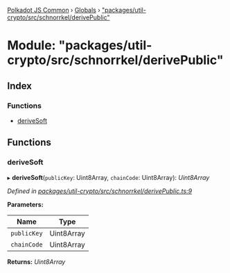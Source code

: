 [Polkadot JS Common](../README.md) › [Globals](../globals.md) › ["packages/util-crypto/src/schnorrkel/derivePublic"](_packages_util_crypto_src_schnorrkel_derivepublic_.md)

# Module: "packages/util-crypto/src/schnorrkel/derivePublic"

## Index

### Functions

* [deriveSoft](_packages_util_crypto_src_schnorrkel_derivepublic_.md#derivesoft)

## Functions

###  deriveSoft

▸ **deriveSoft**(`publicKey`: Uint8Array, `chainCode`: Uint8Array): *Uint8Array*

*Defined in [packages/util-crypto/src/schnorrkel/derivePublic.ts:9](https://github.com/polkadot-js/common/blob/e487d0a4/packages/util-crypto/src/schnorrkel/derivePublic.ts#L9)*

**Parameters:**

Name | Type |
------ | ------ |
`publicKey` | Uint8Array |
`chainCode` | Uint8Array |

**Returns:** *Uint8Array*
